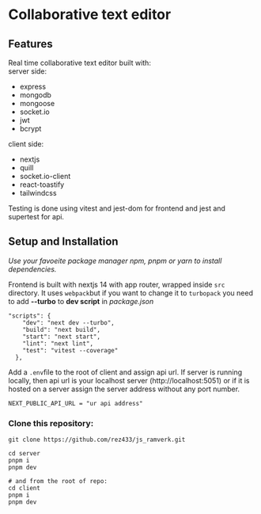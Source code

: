 # Collaborative text editor



## Features

Real time collaborative text editor built with:  
server side:
- express
- mongodb
- mongoose
- socket.io
- jwt
- bcrypt

client side:
- nextjs
- quill
- socket.io-client
- react-toastify
- tailwindcss


Testing is done using vitest and jest-dom for frontend and jest and supertest for api.  



## Setup and Installation

*Use your favoeite package manager npm, pnpm or yarn to install dependencies.*

Frontend is built with nextjs 14 with app router, wrapped inside `src` directory. It uses `webpack`but if you want to change it to `turbopack` you need to add **--turbo** to **dev script** in *package.json*

```
"scripts": {
    "dev": "next dev --turbo",
    "build": "next build",
    "start": "next start",
    "lint": "next lint",
    "test": "vitest --coverage"
  },

```
Add a `.env`file to the root of client and assign api url. If server is running locally, then api url is your localhost server (http://localhost:5051) or if it is hosted on a server assign the server address without any port number.

```
NEXT_PUBLIC_API_URL = "ur api address"
```



### Clone this repository:



```
git clone https://github.com/rez433/js_ramverk.git

cd server
pnpm i
pnpm dev

# and from the root of repo:
cd client
pnpm i
pnpm dev

```
